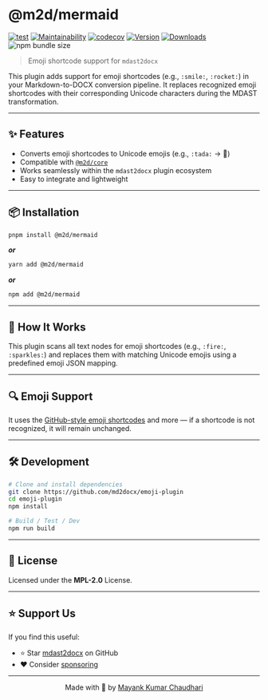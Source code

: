 # @m2d/mermaid

[![test](https://github.com/md2docx/mermaid/actions/workflows/test.yml/badge.svg)](https://github.com/md2docx/mermaid/actions/workflows/test.yml) [![Maintainability](https://api.codeclimate.com/v1/badges/aa896ec14c570f3bb274/maintainability)](https://codeclimate.com/github/md2docx/mermaid/maintainability) [![codecov](https://codecov.io/gh/md2docx/mermaid/graph/badge.svg)](https://codecov.io/gh/md2docx/mermaid) [![Version](https://img.shields.io/npm/v/@m2d/mermaid.svg?colorB=green)](https://www.npmjs.com/package/@m2d/mermaid) [![Downloads](https://img.jsdelivr.com/img.shields.io/npm/d18m/@m2d/mermaid.svg)](https://www.npmjs.com/package/@m2d/mermaid) ![npm bundle size](https://img.shields.io/bundlephobia/minzip/@m2d/mermaid)

> Emoji shortcode support for `mdast2docx`

This plugin adds support for emoji shortcodes (e.g., `:smile:`, `:rocket:`) in your Markdown-to-DOCX conversion pipeline. It replaces recognized emoji shortcodes with their corresponding Unicode characters during the MDAST transformation.

---

## ✨ Features

- Converts emoji shortcodes to Unicode emojis (e.g., `:tada:` → 🎉)
- Compatible with [`@m2d/core`](https://www.npmjs.com/package/@m2d/core)
- Works seamlessly within the `mdast2docx` plugin ecosystem
- Easy to integrate and lightweight

---

## 📦 Installation

```bash
pnpm install @m2d/mermaid
```

**_or_**

```bash
yarn add @m2d/mermaid
```

**_or_**

```bash
npm add @m2d/mermaid
```

---

## 🧠 How It Works

This plugin scans all text nodes for emoji shortcodes (e.g., `:fire:`, `:sparkles:`) and replaces them with matching Unicode emojis using a predefined emoji JSON mapping.

---

## 🔍 Emoji Support

It uses the [GitHub-style emoji shortcodes](https://github.com/ikatyang/emoji-cheat-sheet) and more — if a shortcode is not recognized, it will remain unchanged.

---

## 🛠️ Development

```bash
# Clone and install dependencies
git clone https://github.com/md2docx/emoji-plugin
cd emoji-plugin
npm install

# Build / Test / Dev
npm run build
```

---

## 📄 License

Licensed under the **MPL-2.0** License.

---

## ⭐ Support Us

If you find this useful:

- ⭐ Star [mdast2docx](https://github.com/md2docx/mdast2docx) on GitHub
- ❤️ Consider [sponsoring](https://github.com/sponsors/mayank1513)

---

<p align="center">Made with 💖 by <a href="https://mayank-chaudhari.vercel.app" target="_blank">Mayank Kumar Chaudhari</a></p>
